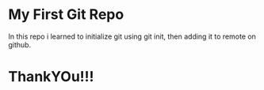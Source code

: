 # My First Git Repo
In this repo i learned to initialize git using git init, then adding it to remote on github.

# ThankYOu!!!

